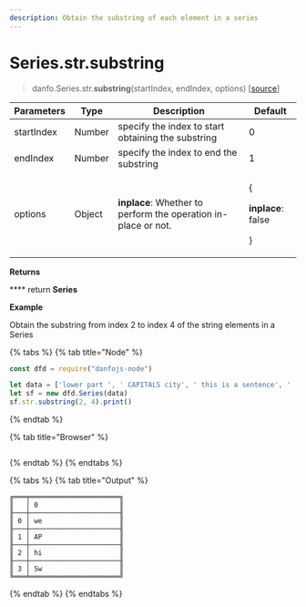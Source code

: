 ```yaml
---
description: Obtain the substring of each element in a series
---
```


# Series.str.substring

> danfo.Series.str.**substring**(startIndex, endIndex, options)  \[[source](https://github.com/opensource9ja/danfojs/blob/master/danfojs/src/core/strings.js#L280)]

| Parameters | Type   | Description                                                     | Default                                                |
| ---------- | ------ | --------------------------------------------------------------- | ------------------------------------------------------ |
| startIndex | Number | specify the index to start obtaining the substring              | 0                                                      |
| endIndex   | Number | specify the index to end the substring                          | 1                                                      |
| options    | Object | **inplace**: Whether to perform the operation in-place or not.  | <p>{</p><p><strong>inplace</strong>: false</p><p>}</p> |

**Returns**

&#x20;    ****     return **Series**

**Example**

Obtain the substring from index 2 to index 4 of the string elements in a Series

{% tabs %}
{% tab title="Node" %}
```javascript
const dfd = require("danfojs-node")

let data = ['lower part ', ' CAPITALS city', ' this is a sentence', '  SwAp CaSe']
let sf = new dfd.Series(data)
sf.str.substring(2, 4).print()
```
{% endtab %}

{% tab title="Browser" %}
```
```
{% endtab %}
{% endtabs %}

{% tabs %}
{% tab title="Output" %}
```
╔═══╤══════════════════════╗
║   │ 0                    ║
╟───┼──────────────────────╢
║ 0 │ we                   ║
╟───┼──────────────────────╢
║ 1 │ AP                   ║
╟───┼──────────────────────╢
║ 2 │ hi                   ║
╟───┼──────────────────────╢
║ 3 │ Sw                   ║
╚═══╧══════════════════════╝
```
{% endtab %}
{% endtabs %}
